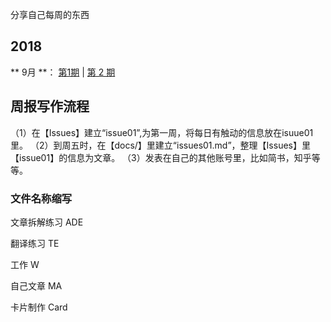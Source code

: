 分享自己每周的东西


## 2018



** 9月 **： [第1期](docs/issue01.md) | [第 2 期](docs/issue02.md)
















## 周报写作流程

（1）在【Issues】建立“issue01”,为第一周，将每日有触动的信息放在isuue01里。
（2）到周五时，在【docs/】里建立“issues01.md”，整理【Issues】里【issue01】的信息为文章。
（3）发表在自己的其他账号里，比如简书，知乎等等。



### 文件名称缩写

文章拆解练习 ADE

翻译练习 TE

工作  W

自己文章 MA

卡片制作 Card


